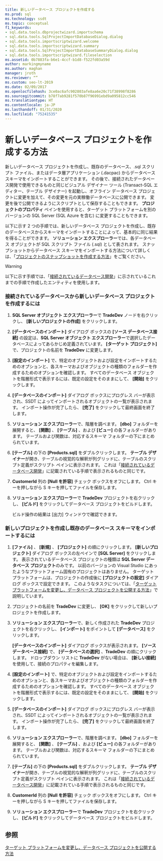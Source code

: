```yaml
---
title: 新しいデータベース プロジェクトを作成する
ms.prod: sql
ms.technology: ssdt
ms.topic: conceptual
f1_keywords:
- sql.data.tools.dbprojectwizard.importschema
- sql.data.tools.SqlProjectImportDatabaseDialog.dialog
- sql.data.tools.importscriptwizard.welcome
- sql.data.tools.importscriptwizard.summary
- sql.data.tools.SqlProjectImportDatabaseSummaryDialog.dialog
- sql.data.tools.importscriptwizard.fileselection
ms.assetid: 0b7883fa-b6e1-4ccf-b1d8-f522fd03a59d
author: markingmyname
ms.author: maghan
manager: jroth
ms.reviewer: “”
ms.custom: seo-lt-2019
ms.date: 02/09/2017
ms.openlocfilehash: 3ce0ac6afc902803afe8aa6e20c71f38998f8286
ms.sourcegitcommit: b78f7ab9281f570b87f96991ebd9a095812cc546
ms.translationtype: HT
ms.contentlocale: ja-JP
ms.lasthandoff: 01/31/2020
ms.locfileid: "75241535"
---
```

# <a name="how-to-create-a-new-database-project"></a>新しいデータベース プロジェクトを作成する方法

新しいデータベース プロジェクトを作成し、既存のデータベース、.sql スクリプト ファイル、またはデータ層アプリケーション (.dacpac) からデータベース スキーマをインポートすることができます。 その後で、接続されたデータベース開発で使用できるものと同じビジュアル デザイナー ツール (Transact\-SQL エディター、テーブル デザイナー) を起動し、オフライン データベース プロジェクトに変更を加えて、その変更を元の実稼働データベースに公開できます。 変更を後で公開できるようにスクリプトとして保存することもできます。 **プロジェクトのプロパティ** ペインを使用すると、ターゲット プラットフォームを別のバージョンの SQL Server (SQL Azure を含む) に変更することもできます。  
  
以下に示す 2 つの手順では、新しいデータベース プロジェクトを作成し、既存のデータベースからスキーマをインポートすることによって、基本的に同じ結果を得ることができます。 **ソリューション エクスプローラー**では、各データベース オブジェクトが SQL スクリプト ファイル (.sql) として表されます。 スナップショットからデータベース スキーマをインポートする方法について詳しくは、「[プロジェクトのスナップショットを作成する方法](../ssdt/how-to-create-a-snapshot-of-a-project.md)」をご覧ください。  
  
> [!WARNING]  
> 以下に示す手順では、「[接続されているデータベース開発](../ssdt/connected-database-development.md)」に示されているこれまでの手順で作成したエンティティを使用します。  
  
### <a name="to-create-a-new-database-project-off-a-connected-database"></a>接続されているデータベースから新しいデータベース プロジェクトを作成するには  
  
1.  **SQL Server オブジェクト エクスプローラー**で **TradeDev** ノードを右クリックし、 **[新しいプロジェクトの作成]** をクリックします。  
  
2.  **[データベースのインポート]** ダイアログ ボックスの **[ソース データベース接続]** の設定は、**SQL Server オブジェクト エクスプローラー**で選択したデータベースによってあらかじめ定義されています。 **[ターゲット プロジェクト]** で、プロジェクトの名前を **TradeDev** に変更します。  
  
3.  **[設定のインポート]** で、特定のオブジェクトおよび設定をインポートするためのオプションと、各スキーマおよびオブジェクトの種類のフォルダーを作成するためのオプションを確認します。 すべてのデータベース オブジェクトを階層形式で表示するには、既定の設定をそのままにして、 **[開始]** をクリックします。  
  
4.  **[データベースのインポート]** ダイアログ ボックスにプログレス バーが表示され、SSDT によってインポートされるオブジェクトの一覧が表示されます。 インポート操作が完了したら、 **[完了]** をクリックして最終画面を終了します。  
  
5.  **ソリューション エクスプローラー**で、階層を調べます。 **[dbo]** フォルダーを展開すると、 **[関数]** 、 **[テーブル]** 、および **[ビュー]** の各フォルダーがあります。 テーブルおよび関数は、対応するスキーマ フォルダーの下にまとめられています。  
  
6.  **[テーブル]** の下の **[Products.sql]** をダブルクリックします。 **テーブル デザイナー**が開き、テーブルの視覚的な解釈が列グリッドに、テーブルのスクリプト定義がスクリプト ペインに表示されます。 これは「[接続されているデータベース開発](../ssdt/connected-database-development.md)」に記載されている手順で表示されるものと同じです。  
  
7.  **CustomerId** 列の **[Null を許容]** チェック ボックスをオフにします。 Ctrl キーを押しながら S キーを押してファイルを保存します。  
  
8.  **ソリューション エクスプローラー**で **TradeDev** プロジェクトを右クリックし、 **[ビルド]** をクリックしてデータベース プロジェクトをビルドします。  
  
    ビルド操作の結果は [出力] ウィンドウで確認できます。  
  
### <a name="to-create-a-new-project-and-import-existing-database-schema"></a>新しいプロジェクトを作成し既存のデータベース スキーマをインポートするには  
  
1.  **[ファイル]** 、 **[新規]** 、 **[プロジェクト]** の順にクリックします。 **[新しいプロジェクト]** ダイアログ ボックスの左ペインで **[SQL Server]** をクリックします。 表示されているデータベース プロジェクトの種類は **SQL Server データベース プロジェクト**のみです。 以前のバージョンの Visual Studio にあったようなプラットフォーム固有のプロジェクトはありません。 ターゲット プラットフォームは、プロジェクトの作成後に **[プロジェクトの設定]** ダイアログ ボックスで設定できます。 このようなタスクについては、「[ターゲット プラットフォームを変更し、データベース プロジェクトを公開する方法](../ssdt/how-to-change-target-platform-and-publish-a-database-project.md)」で説明しています。  
  
2.  プロジェクトの名前を **TradeDev** に変更し、 **[OK]** をクリックして新しいプロジェクトを作成します。  
  
3.  **ソリューション エクスプローラー**で、新しく作成された **TradeDev** プロジェクトを右クリックし、 **[インポート]** をポイントして **[データベース]** をクリックします。  
  
    **[データベースのインポート]** ダイアログ ボックスが表示されます。 **[ソース データベース接続]** で、 **[データベースの選択]** 、**TradeDev** の順にクリックします。 ドロップダウン リストに **TradeDev** がない場合は、 **[新しい接続]** を使用して、接続のプロパティを編集します。  
  
4.  **[設定のインポート]** で、特定のオブジェクトおよび設定をインポートするためのオプションと、各スキーマおよびオブジェクトの種類のフォルダーを作成するためのオプションを確認します。 すべてのデータベース オブジェクトを階層形式で表示するには、既定の設定をそのままにして、 **[開始]** をクリックします。  
  
5.  **[データベースのインポート]** ダイアログ ボックスにプログレス バーが表示され、SSDT によってインポートされるオブジェクトの一覧が表示されます。 インポート操作が完了したら、 **[完了]** をクリックして最終画面を終了します。  
  
6.  **ソリューション エクスプローラー**で、階層を調べます。 **[dbo]** フォルダーを展開すると、 **[関数]** 、 **[テーブル]** 、および **[ビュー]** の各フォルダーがあります。 テーブルおよび関数は、対応するスキーマ フォルダーの下にまとめられています。  
  
7.  **[テーブル]** の下の **[Products.sql]** をダブルクリックします。 **テーブル デザイナー**が開き、テーブルの視覚的な解釈が列グリッドに、テーブルのスクリプト定義がスクリプト ペインに表示されます。 これは「[接続されているデータベース開発](../ssdt/connected-database-development.md)」に記載されている手順で表示されるものと同じです。  
  
8.  **CustomerId** 列の **[Null を許容]** チェック ボックスをオフにします。 Ctrl キーを押しながら S キーを押してファイルを保存します。  
  
9. **ソリューション エクスプローラー**で **TradeDev** プロジェクトを右クリックし、 **[ビルド]** をクリックしてデータベース プロジェクトをビルドします。  
  
## <a name="see-also"></a>参照  
[ターゲット プラットフォームを変更し、データベース プロジェクトを公開する方法](../ssdt/how-to-change-target-platform-and-publish-a-database-project.md)  
  
